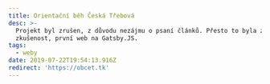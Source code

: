 ```yaml
---
title: Orientační běh Česká Třebová
desc: >-
  Projekt byl zrušen, z důvodu nezájmu o psaní článků. Přesto to byla zajímavá
  zkušenost, první web na Gatsby.JS.
tags:
  - weby
date: 2019-07-22T19:54:13.916Z
redirect: 'https://obcet.tk'
---
```

 
